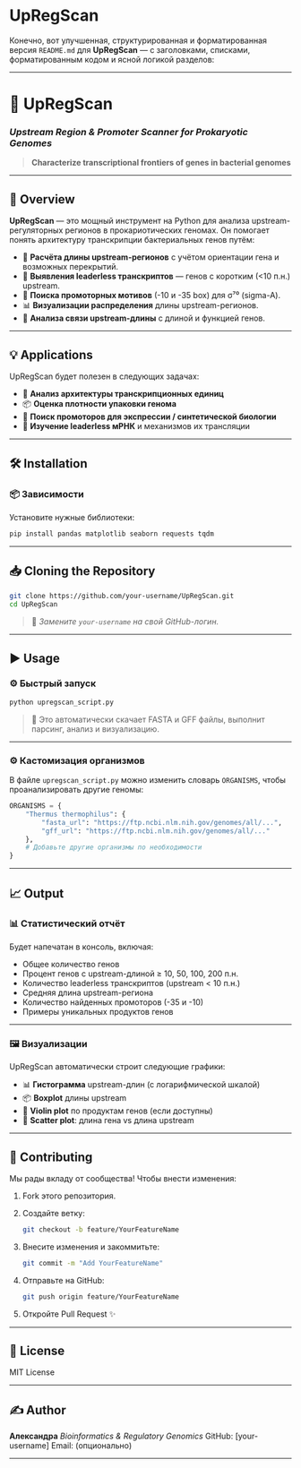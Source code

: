 # UpRegScan
Конечно, вот улучшенная, структурированная и форматированная версия `README.md` для **UpRegScan** — с заголовками, списками, форматированным кодом и ясной логикой разделов:

---

# 🧬 UpRegScan

### *Upstream Region & Promoter Scanner for Prokaryotic Genomes*

> **Characterize transcriptional frontiers of genes in bacterial genomes**

---

## 🚀 Overview

**UpRegScan** — это мощный инструмент на Python для анализа upstream-регуляторных регионов в прокариотических геномах. Он помогает понять архитектуру транскрипции бактериальных генов путём:

* 📏 **Расчёта длины upstream-регионов** с учётом ориентации гена и возможных перекрытий.
* 🎯 **Выявления leaderless транскриптов** — генов с коротким (<10 п.н.) upstream.
* 🧬 **Поиска промоторных мотивов** (-10 и -35 box) для σ⁷⁰ (sigma-A).
* 📊 **Визуализации распределения** длины upstream-регионов.
* 🔗 **Анализа связи upstream-длины** с длиной и функцией генов.

---

## 💡 Applications

UpRegScan будет полезен в следующих задачах:

* 🧠 **Анализ архитектуры транскрипционных единиц**
* 📦 **Оценка плотности упаковки генома**
* 🔬 **Поиск промоторов для экспрессии / синтетической биологии**
* 🧪 **Изучение leaderless мРНК** и механизмов их трансляции

---

## 🛠️ Installation

### 📦 Зависимости

Установите нужные библиотеки:

```bash
pip install pandas matplotlib seaborn requests tqdm
```

---

## 📥 Cloning the Repository

```bash
git clone https://github.com/your-username/UpRegScan.git
cd UpRegScan
```

> 📝 *Замените `your-username` на свой GitHub-логин.*

---

## ▶️ Usage

### ⚙️ Быстрый запуск

```bash
python upregscan_script.py
```

> 📁 Это автоматически скачает FASTA и GFF файлы, выполнит парсинг, анализ и визуализацию.

---

### ⚙️ Кастомизация организмов

В файле `upregscan_script.py` можно изменить словарь `ORGANISMS`, чтобы проанализировать другие геномы:

```python
ORGANISMS = {
    "Thermus thermophilus": {
        "fasta_url": "https://ftp.ncbi.nlm.nih.gov/genomes/all/...",
        "gff_url": "https://ftp.ncbi.nlm.nih.gov/genomes/all/..."
    },
    # Добавьте другие организмы по необходимости
}
```

---

## 📈 Output

### 📊 Статистический отчёт

Будет напечатан в консоль, включая:

* Общее количество генов
* Процент генов с upstream-длиной ≥ 10, 50, 100, 200 п.н.
* Количество leaderless транскриптов (upstream < 10 п.н.)
* Средняя длина upstream-региона
* Количество найденных промоторов (-35 и -10)
* Примеры уникальных продуктов генов

---

### 🖼️ Визуализации

UpRegScan автоматически строит следующие графики:

* 📊 **Гистограмма** upstream-длин (с логарифмической шкалой)
* 📦 **Boxplot** длины upstream
* 🎻 **Violin plot** по продуктам генов (если доступны)
* 🧮 **Scatter plot**: длина гена vs длина upstream

---

## 🤝 Contributing

Мы рады вкладу от сообщества! Чтобы внести изменения:

1. Fork этого репозитория.
2. Создайте ветку:

   ```bash
   git checkout -b feature/YourFeatureName
   ```
3. Внесите изменения и закоммитьте:

   ```bash
   git commit -m "Add YourFeatureName"
   ```
4. Отправьте на GitHub:

   ```bash
   git push origin feature/YourFeatureName
   ```
5. Откройте Pull Request ✨

---

## 📜 License

MIT License

---

## ✍️ Author

**Александра**
*Bioinformatics & Regulatory Genomics*
GitHub: \[your-username]
Email: (опционально)

---

